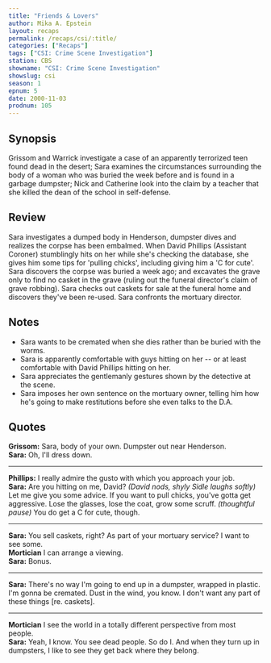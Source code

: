 ```yaml
---
title: "Friends & Lovers"
author: Mika A. Epstein
layout: recaps
permalink: /recaps/csi/:title/
categories: ["Recaps"]
tags: ["CSI: Crime Scene Investigation"]
station: CBS
showname: "CSI: Crime Scene Investigation"
showslug: csi
season: 1
epnum: 5
date: 2000-11-03
prodnum: 105
---
```


## Synopsis

Grissom and Warrick investigate a case of an apparently terrorized teen found dead in the desert; Sara examines the circumstances surrounding the body of a woman who was buried the week before and is found in a garbage dumpster; Nick and Catherine look into the claim by a teacher that she killed the dean of the school in self-defense.

## Review

Sara investigates a dumped body in Henderson, dumpster dives and realizes the corpse has been embalmed. When David Phillips (Assistant Coroner) stumblingly hits on her while she's checking the database, she gives him some tips for 'pulling chicks', including giving him a 'C for cute'. Sara discovers the corpse was buried a week ago; and excavates the grave only to find no casket in the grave (ruling out the funeral director's claim of grave robbing). Sara checks out caskets for sale at the funeral home and discovers they've been re-used. Sara confronts the mortuary director.

## Notes

* Sara wants to be cremated when she dies rather than be buried with the worms.
* Sara is apparently comfortable with guys hitting on her -- or at least comfortable with David Phillips hitting on her.
* Sara appreciates the gentlemanly gestures shown by the detective at the scene.
* Sara imposes her own sentence on the mortuary owner, telling him how he's going to make restitutions before she even talks to the D.A.

## Quotes

**Grissom:** Sara, body of your own. Dumpster out near Henderson.\
**Sara:** Oh, I'll dress down.

- - -

**Phillips:** I really admire the gusto with which you approach your job.\
**Sara:** Are you hitting on me, David? _(David nods, shyly_ _Sidle laughs softly)_ Let me give you some advice. If you want to pull chicks, you've gotta get aggressive. Lose the glasses, lose the coat, grow some scruff. _(thoughtful pause)_ You do get a C for cute, though.

- - -

**Sara:** You sell caskets, right? As part of your mortuary service? I want to see some.\
**Mortician** I can arrange a viewing.\
**Sara:** Bonus.

- - -

**Sara:** There's no way I'm going to end up in a dumpster, wrapped in plastic. I'm gonna be cremated. Dust in the wind, you know. I don't want any part of these things [re. caskets].

- - -

**Mortician** I see the world in a totally different perspective from most people.\
**Sara:** Yeah, I know. You see dead people. So do I. And when they turn up in dumpsters, I like to see they get back where they belong.
